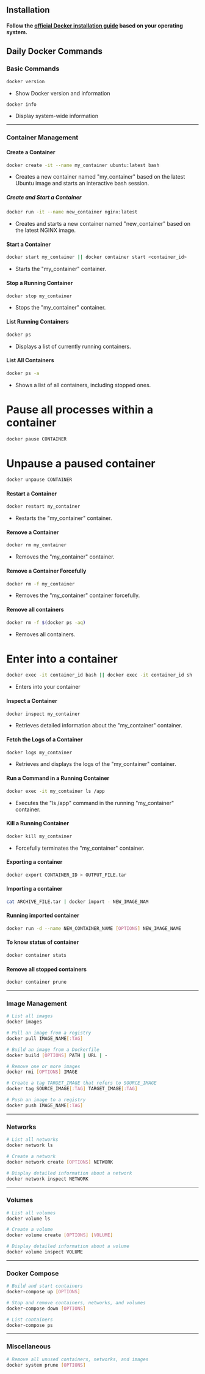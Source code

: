 ## Installation
#### Follow the [official Docker installation guide](https://docs.docker.com/get-docker/) based on your operating system.

## Daily Docker Commands
### Basic Commands
```bash
docker version
```
- Show Docker version and information

```bash
docker info
```
- Display system-wide information
---

### Container Management
#### Create a Container
```bash
docker create -it --name my_container ubuntu:latest bash
```
- Creates a new container named "my_container" based on the latest Ubuntu image and starts an interactive bash session.

##### Create and Start a Container
```bash
docker run -it --name new_container nginx:latest
```
- Creates and starts a new container named "new_container" based on the latest NGINX image.

#### Start a Container
```bash
docker start my_container || docker container start <container_id>
```
- Starts the "my_container" container.

#### Stop a Running Container
```bash
docker stop my_container
```
- Stops the "my_container" container.

#### List Running Containers
```bash
docker ps
```
- Displays a list of currently running containers.

#### List All Containers
```bash
docker ps -a
```
- Shows a list of all containers, including stopped ones.

# Pause all processes within a container
```bash
docker pause CONTAINER
```

# Unpause a paused container
```bash
docker unpause CONTAINER
```

#### Restart a Container
```bash
docker restart my_container
```
- Restarts the "my_container" container.

#### Remove a Container
```bash
docker rm my_container
```
- Removes the "my_container" container.

#### Remove a Container Forcefully
```bash
docker rm -f my_container
```
- Removes the "my_container" container forcefully.

#### Remove all containers 
```bash
docker rm -f $(docker ps -aq)
```
- Removes all containers.

# Enter into a container
```bash
docker exec -it container_id bash || docker exec -it container_id sh 
```
- Enters into your container

#### Inspect a Container
```bash
docker inspect my_container
```
- Retrieves detailed information about the "my_container" container.

#### Fetch the Logs of a Container
```bash
docker logs my_container
```
- Retrieves and displays the logs of the "my_container" container.

#### Run a Command in a Running Container
```bash
docker exec -it my_container ls /app
```
- Executes the "ls /app" command in the running "my_container" container.

#### Kill a Running Container
```bash
docker kill my_container
```
- Forcefully terminates the "my_container" container.

#### Exporting a container
```bash
docker export CONTAINER_ID > OUTPUT_FILE.tar 
```

#### Importing a container
```bash
cat ARCHIVE_FILE.tar | docker import - NEW_IMAGE_NAM
```

#### Running imported container
```bash
docker run -d --name NEW_CONTAINER_NAME [OPTIONS] NEW_IMAGE_NAME 
```

#### To know status of container
```bash
docker container stats 
```
#### Remove all stopped containers
```bash
docker container prune
```
---

### Image Management

```bash
# List all images
docker images

# Pull an image from a registry
docker pull IMAGE_NAME[:TAG]

# Build an image from a Dockerfile
docker build [OPTIONS] PATH | URL | -

# Remove one or more images
docker rmi [OPTIONS] IMAGE

# Create a tag TARGET_IMAGE that refers to SOURCE_IMAGE
docker tag SOURCE_IMAGE[:TAG] TARGET_IMAGE[:TAG]

# Push an image to a registry
docker push IMAGE_NAME[:TAG]
```

---

### Networks

```bash
# List all networks
docker network ls

# Create a network
docker network create [OPTIONS] NETWORK

# Display detailed information about a network
docker network inspect NETWORK
```

---

### Volumes

```bash
# List all volumes
docker volume ls

# Create a volume
docker volume create [OPTIONS] [VOLUME]

# Display detailed information about a volume
docker volume inspect VOLUME
```

---

### Docker Compose

```bash
# Build and start containers
docker-compose up [OPTIONS]

# Stop and remove containers, networks, and volumes
docker-compose down [OPTIONS]

# List containers
docker-compose ps
```

---

### Miscellaneous

```bash
# Remove all unused containers, networks, and images
docker system prune [OPTIONS]
```

